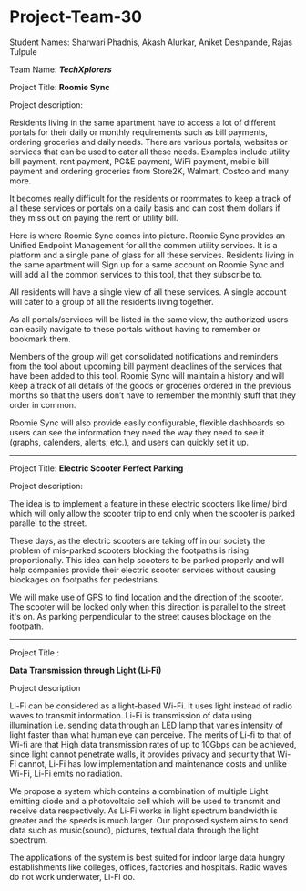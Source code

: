 # Project-Team-30

Student Names: Sharwari Phadnis, Akash Alurkar, Aniket Deshpande, Rajas Tulpule

Team Name: **_TechXplorers_**

Project Title:
**Roomie Sync**

Project description:

Residents living in the same apartment have to access a lot of different portals for their daily or monthly requirements such as bill payments, ordering groceries and daily needs. There are various portals, websites or services that can be used to cater all these needs. Examples include utility bill payment, rent payment, PG&E payment, WiFi payment, mobile bill payment and ordering groceries from Store2K, Walmart, Costco and many more.

It becomes really difficult for the residents or roommates to keep a track of all these services or portals on a daily basis and can cost them dollars if they miss out on paying the rent or utility bill.

Here is where Roomie Sync comes into picture. Roomie Sync provides an Unified Endpoint Management for all the common utility services. It is a platform and a single pane of glass for all these services. Residents living in the same apartment will Sign up for a same account on Roomie Sync and will add all the common services to this tool, that they subscribe to.

All residents will have a single view of all these services. A single account will cater to a group of all the residents living together.

As all portals/services will be listed in the same view, the authorized users can easily navigate to these portals without having to remember or bookmark them.

Members of the group will get consolidated notifications and reminders from the tool about upcoming bill payment deadlines of the services that have been added to this tool. Roomie Sync will maintain a history and will keep a track of all details of the goods or groceries ordered in the previous months so that the users don’t have to remember the monthly stuff that they order in common.

Roomie Sync will also provide easily configurable, flexible dashboards so users can see the information they need the way they need to see it (graphs, calenders, alerts, etc.), and users can quickly set it up.


-------------------------------------------------------------------------------------------------------


Project Title:
**Electric Scooter Perfect Parking**

Project description:

The idea is to implement a feature in these electric scooters like lime/ bird which will only allow the scooter trip to end only when the scooter is parked parallel to the street.

These days, as the electric scooters are taking off in our society the problem of mis-parked scooters blocking the footpaths is rising proportionally. This idea can help scooters to be parked properly and will help companies provide their electric scooter services without causing blockages on footpaths for pedestrians.

We will make use of GPS to find location and the direction of the scooter. The scooter will be locked only when this direction is parallel to the street it's on. As parking perpendicular to the street causes blockage on the footpath.

-------------------------------------------------------------------------------------------------------

Project Title :

**Data Transmission through Light (Li-Fi)**

Project description

Li-Fi can be considered as a light-based Wi-Fi. It uses light instead of radio waves to transmit information. Li-Fi is transmission of data using illumination i.e. sending data through an LED lamp that varies intensity of light faster than what human eye can perceive. The merits of Li-fi to that of Wi-fi are that High data transmission rates of up to 10Gbps can be achieved, since light cannot penetrate walls, it provides privacy and security that Wi-Fi cannot, Li-Fi has low implementation and maintenance costs and unlike Wi-Fi, Li-Fi emits no radiation.

We propose a system which contains a combination of multiple Light emitting diode and a photovoltaic cell which will be used to transmit and receive data respectively. As Li-Fi works in light spectrum bandwidth is greater and the speeds is much larger. Our proposed system aims to send data such as music(sound), pictures, textual data through the light spectrum.

The applications of the system is best suited for indoor large data hungry establishments like colleges, offices, factories and hospitals. Radio waves do not work underwater, Li-Fi do.
